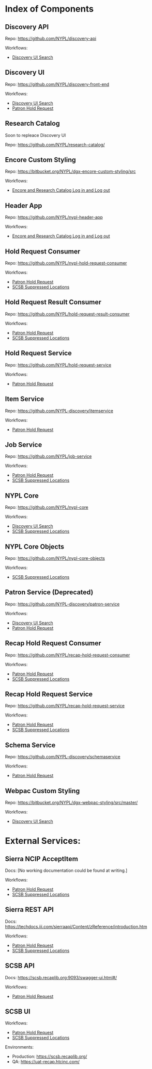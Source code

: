 # Index of Components

## Discovery API

Repo: https://github.com/NYPL/discovery-api

Workflows:
 * [Discovery UI Search](workflows/discovery_ui_search.md)

## Discovery UI

Repo: https://github.com/NYPL/discovery-front-end

Workflows:
 * [Discovery UI Search](workflows/discovery_ui_search.md)
 * [Patron Hold Request](workflows/patron_hold_request.md)

## Research Catalog

Soon to repleace Discovery UI

Repo: https://github.com/NYPL/research-catalog/

## Encore Custom Styling

Repo: https://bitbucket.org/NYPL/dgx-encore-custom-styling/src

Workflows: 
 * [Encore and Research Catalog Log in and Log out](workflows/encore_and_research_catalog_log_in_and_log_out.md)

## Header App

Repo: https://github.com/NYPL/nypl-header-app

Workflows: 
 * [Encore and Research Catalog Log in and Log out](workflows/encore_and_research_catalog_log_in_and_log_out.md)

## Hold Request Consumer

Repo: https://github.com/NYPL/nypl-hold-request-consumer

Workflows:
 * [Patron Hold Request](workflows/patron_hold_request.md)
 * [SCSB Suppressed Locations](workflows/scsb_suppressed_locations.md)

## Hold Request Result Consumer

Repo: https://github.com/NYPL/hold-request-result-consumer

Workflows:
 * [Patron Hold Request](workflows/patron_hold_request.md)
 * [SCSB Suppressed Locations](workflows/scsb_suppressed_locations.md)

## Hold Request Service

Repo: https://github.com/NYPL/hold-request-service

Workflows:
 * [Patron Hold Request](workflows/patron_hold_request.md)

## Item Service

Repo: https://github.com/NYPL-discovery/itemservice

Workflows:
 * [Patron Hold Request](workflows/patron_hold_request.md)

## Job Service

Repo: https://github.com/NYPL/job-service

Workflows:
 * [Patron Hold Request](workflows/patron_hold_request.md)
 * [SCSB Suppressed Locations](workflows/scsb_suppressed_locations.md)

## NYPL Core

Repo: https://github.com/NYPL/nypl-core

Workflows:
 * [Discovery UI Search](workflows/discovery_ui_search.md)
 * [SCSB Suppressed Locations](workflows/scsb_suppressed_locations.md)

## NYPL Core Objects

Repo: https://github.com/NYPL/nypl-core-objects

Workflows:
 * [SCSB Suppressed Locations](workflows/scsb_suppressed_locations.md)

## Patron Service (Deprecated)

Repo: https://github.com/NYPL-discovery/patron-service

Workflows:
 * [Discovery UI Search](workflows/discovery_ui_search.md)
 * [Patron Hold Request](workflows/patron_hold_request.md)

## Recap Hold Request Consumer

Repo: https://github.com/NYPL/recap-hold-request-consumer

Workflows:
 * [Patron Hold Request](workflows/patron_hold_request.md)
 * [SCSB Suppressed Locations](workflows/scsb_suppressed_locations.md)

## Recap Hold Request Service

Repo: https://github.com/NYPL/recap-hold-request-service

Workflows:
 * [Patron Hold Request](workflows/patron_hold_request.md)
 * [SCSB Suppressed Locations](workflows/scsb_suppressed_locations.md)

## Schema Service

Repo: https://github.com/NYPL-discovery/schemaservice

Workflows:
 * [Patron Hold Request](workflows/patron_hold_request.md)

## Webpac Custom Styling

Repo: https://bitbucket.org/NYPL/dgx-webpac-styling/src/master/

Workflows:
 * [Discovery UI Search](workflows/discovery_ui_search.md)


# External Services:

## Sierra NCIP AcceptItem

Docs: [No working documentation could be found at writing.]

Workflows:
 * [Patron Hold Request](workflows/patron_hold_request.md)
 * [SCSB Suppressed Locations](workflows/scsb_suppressed_locations.md)

## Sierra REST API

Docs: https://techdocs.iii.com/sierraapi/Content/zReference/introduction.htm

Workflows:
 * [Patron Hold Request](workflows/patron_hold_request.md)
 * [SCSB Suppressed Locations](workflows/scsb_suppressed_locations.md)

## SCSB API

Docs: https://scsb.recaplib.org:9093/swagger-ui.html#/

Workflows:
 * [Patron Hold Request](workflows/patron_hold_request.md)

## SCSB UI

Workflows:
 * [Patron Hold Request](workflows/patron_hold_request.md)
 * [SCSB Suppressed Locations](workflows/scsb_suppressed_locations.md)

Environments:
  * Production: https://scsb.recaplib.org/
  * QA: https://uat-recap.htcinc.com/
